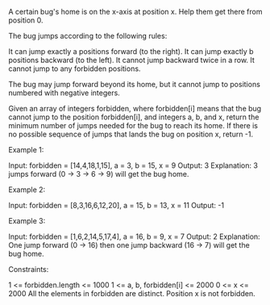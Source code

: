 A certain bug's home is on the x-axis at position x. Help them get there from
position 0.

The bug jumps according to the following rules:


It can jump exactly a positions forward (to the right).
It can jump exactly b positions backward (to the left).
It cannot jump backward twice in a row.
It cannot jump to any forbidden positions.


The bug may jump forward beyond its home, but it cannot jump to positions
numbered with negative integers.

Given an array of integers forbidden, where forbidden[i] means that the bug
cannot jump to the position forbidden[i], and integers a, b, and x, return
the minimum number of jumps needed for the bug to reach its home. If there is
no possible sequence of jumps that lands the bug on position x, return -1.


Example 1:


Input: forbidden = [14,4,18,1,15], a = 3, b = 15, x = 9
Output: 3
Explanation: 3 jumps forward (0 -> 3 -> 6 -> 9) will get the bug home.


Example 2:


Input: forbidden = [8,3,16,6,12,20], a = 15, b = 13, x = 11
Output: -1


Example 3:


Input: forbidden = [1,6,2,14,5,17,4], a = 16, b = 9, x = 7
Output: 2
Explanation: One jump forward (0 -> 16) then one jump backward (16 -> 7) will
get the bug home.



Constraints:


1 <= forbidden.length <= 1000
1 <= a, b, forbidden[i] <= 2000
0 <= x <= 2000
All the elements in forbidden are distinct.
Position x is not forbidden.




